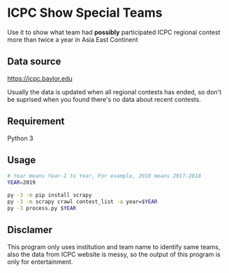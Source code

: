 # ICPC Show Special Teams

Use it to show what team had __possibly__ participated ICPC regional contest more than twice a year in Asia East Continent

## Data source

https://icpc.baylor.edu

Usually the data is updated when all regional contests has ended, so don't be suprised when you found there's no data about recent contests.

## Requirement

Python 3

## Usage

```bash
# Year means Year-1 to Year, For example, 2018 means 2017-2018
YEAR=2019

py -3 -m pip install scrapy
py -3 -m scrapy crawl contest_list -a year=$YEAR
py -3 process.py $YEAR
```
## Disclamer

This program only uses institution and team name to identify same teams, also the data from ICPC website is messy, so the output of this program is only for entertainment.